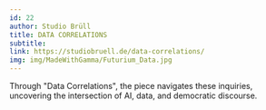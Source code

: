 ```yaml
---
id: 22
author: Studio Brüll 
title: DATA CORRELATIONS
subtitle:
link: https://studiobruell.de/data-correlations/
img: img/MadeWithGamma/Futurium_Data.jpg
---
```

Through "Data Correlations", the piece navigates these inquiries, uncovering the intersection of AI, data, and democratic discourse.